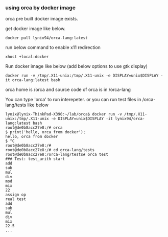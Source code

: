 ### using orca by docker image

orca pre built docker image exists.

get docker image like below.

```
docker pull lynix94/orca-lang:latest
```

run below command to enable x11 redirection
```
xhost +local:docker
```

Run docker image like below (add below options to use gtk display)

```
docker run -v /tmp/.X11-unix:/tmp/.X11-unix -e DISPLAY=unix$DISPLAY -it orca-lang:latest bash
```


orca home is /orca and source code of orca is in /orca-lang

You can type 'orca' to run interepeter.
or you can run test files in /orca-lang/tests like below

```
lynix@lynix-ThinkPad-X390:~/lab/orca$ docker run -v /tmp/.X11-unix:/tmp/.X11-unix -e DISPLAY=unix$DISPLAY -it lynix94/orca-lang:latest bash
root@de0b8acc27e8:/# orca
$ print('hello, orca from docker');
hello, orca from docker
$ ^C
root@de0b8acc27e8:/# 
root@de0b8acc27e8:/# cd orca-lang/tests
root@de0b8acc27e8:/orca-lang/tests# orca test
### Test: test_arith start
add
sub
mul
div
mod
mix
22
assign op
real test
add
sub
mul
div
mix
22.5
...

```





